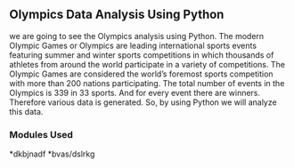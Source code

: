 ## Olympics Data Analysis Using Python
we are going to see the Olympics analysis using Python. The modern Olympic Games or Olympics are leading international sports events featuring summer and winter sports competitions in which thousands of athletes from around the world participate in a variety of competitions. The Olympic Games are considered the world’s foremost sports competition with more than 200 nations participating.
The total number of events in the Olympics is 339 in 33 sports. And for every event there are winners. Therefore various data is generated. So, by using Python we will analyze this data.
### Modules Used
 *dkbjnadf
     *bvas/dslrkg
